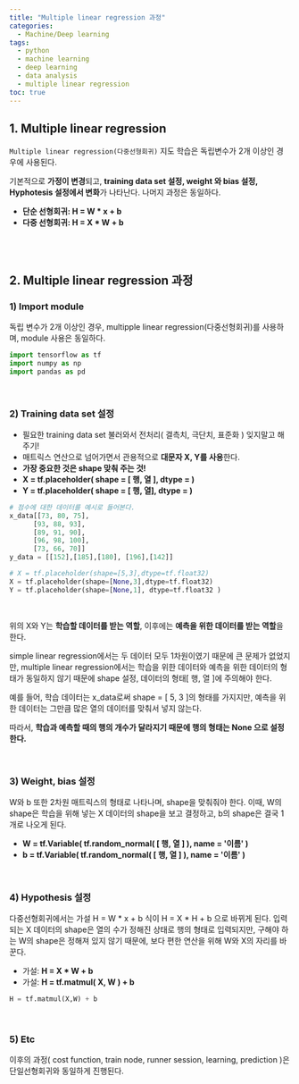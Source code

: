 ```yaml
---
title: "Multiple linear regression 과정"
categories: 
  - Machine/Deep learning 
tags:
  - python
  - machine learning
  - deep learning
  - data analysis
  - multiple linear regression
toc: true
---
```


## 1. Multiple linear regression 

`Multiple linear regression(다중선형회귀)` 지도 학습은 독립변수가 2개 이상인 경우에 사용된다.

기본적으로 **가정이 변경**되고, **training data set 설정, weight 와 bias 설정, Hyphotesis 설정에서 변화**가 나타난다.
나머지 과정은 동일하다.

- **단순 선형회귀: H = W \* x + b**
- **다중 선형회귀: H = X \* W + b**

<br><br>

## 2. Multiple linear regression 과정 

### 1) Import module

독립 변수가 2개 이상인 경우, multipple linear regression(다중선형회귀)를 사용하며, module 사용은 동일하다.

```python
import tensorflow as tf
import numpy as np
import pandas as pd
```

<br>

### 2)  Training data set 설정

- 필요한 training data set 불러와서 전처리( 결측치, 극단치, 표준화 ) 잊지말고 해주기!
- 매트릭스 연산으로 넘어가면서 관용적으로 **대문자 X, Y를 사용**한다. 
- **가장 중요한 것은 shape 맞춰 주는 것!**
- **X = tf.placeholder( shape = [ 행, 열 ], dtype = )**
- **Y = tf.placeholder( shape = [ 행, 열], dtype = )**

```python
# 점수에 대한 데이터를 예시로 들어본다.
x_data[[73, 80, 75],
      [93, 88, 93],
      [89, 91, 90],
      [96, 98, 100],
      [73, 66, 70]]
y_data = [[152],[185],[180], [196],[142]]

# X = tf.placeholder(shape=[5,3],dtype=tf.float32)
X = tf.placeholder(shape=[None,3],dtype=tf.float32)
Y = tf.placeholder(shape=[None,1], dtype=tf.float32 )
```

 <br>

위의 X와 Y는 **학습할 데이터를 받는 역할**, 이후에는 **예측을 위한 데이터를 받는 역할**을 한다.

simple linear regression에서는 두 데이터 모두 1차원이였기 때문에 큰 문제가 없었지만, 
multiple linear regression에서는 학습을 위한 데이터와 예측을 위한 데이터의 형태가 동일하지 않기 때문에 shape 설정, 데이터의 형태[ 행, 열 ]에 주의해야 한다.

예를 들어, 학습 데이터는 x_data로써 shape = [ 5, 3 ]의 형태를 가지지만, 
예측을 위한 데이터는 그만큼 많은 열의 데이터를 맞춰서 넣지 않는다. 

따라서, **학습과 예측할 때의 행의 개수가 달라지기 때문에 행의 형태는 None 으로 설정한다.** 

 <br>

### 3) Weight, bias 설정

W와 b 또한 2차원 매트릭스의 형태로 나타나며, shape을 맞춰줘야 한다.
이때, W의 shape은 학습을 위해 넣는 X 데이터의 shape을 보고 결정하고, b의 shape은 결국 1개로 나오게 된다. 

- **W = tf.Variable( tf.random_normal( [ 행, 열 ] ), name = '이름' )**
- **b = tf.Variable( tf.random_normal( [ 행, 열 ] ), name = '이름' )**

 <br>

### 4) Hypothesis 설정

다중선형회귀에서는 가설 H = W * x + b 식이 H = X * H + b 으로 바뀌게 된다.
입력되는 X 데이터의 shape은 열의 수가 정해진 상태로 행의 형태로 입력되지만, 구해야 하는 W의 shape은 정해져 있지 않기 때문에, 보다 편한 연산을 위해 W와 X의 자리를 바꾼다.

- 가설: **H = X \* W + b** 
- 가설: **H = tf.matmul( X, W ) + b**

```python
H = tf.matmul(X,W) + b
```

<br>

### 5) Etc

이후의 과정( cost function, train node, runner session, learning, prediction )은 단일선형회귀와 동일하게 진행된다.